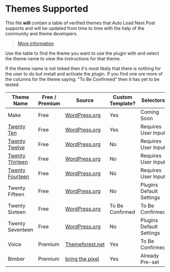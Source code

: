 # Themes Supported

This file **will** contain a table of verified themes that Auto Load Next Post supports and will be updated from time to time with the help of the community and theme developers.

> [More information](https://github.com/seb86/Auto-Load-Next-Post/issues/63)

Use the table to find the theme you want to use the plugin with and select the theme name to view the instructions for that theme.

If the theme name is not linked then it's most likely that there is nothing for the user to do but install and activate the plugin. If you find one ore more of the columns for the theme saying: "To Be Confirmed" then it has yet to be tested.

Theme Name | Free / Premium | Source | Custom Template? | Selectors | Custom Post Nav
------------ | ------------- | ------------- | ------------- | ------------- | -------------
Make | Free | [WordPress.org](https://wordpress.org/themes/make/) | Yes | Coming Soon | No
[Twenty Ten](https://github.com/seb86/alnp-theme-support/tree/master/twentyten) | Free | [WordPress.org](https://wordpress.org/themes/twentyten/) | Yes | Requires User Input | No
[Twenty Twelve](https://github.com/seb86/alnp-theme-support/tree/master/twentytwelve) | Free | [WordPress.org](https://wordpress.org/themes/twentytwelve/) | No | Requires User Input | Yes
[Twenty Thirteen](https://github.com/seb86/alnp-theme-support/tree/master/twentythirteen) | Free | [WordPress.org](https://wordpress.org/themes/twentythirteen/) | No | Requires User Input | Yes
[Twenty Fourteen](https://github.com/seb86/alnp-theme-support/tree/master/twentyfourteen) | Free | [WordPress.org](https://wordpress.org/themes/twentyfourteen/) | No | Requires User Input | No
Twenty Fifteen | Free | [WordPress.org](https://wordpress.org/themes/twentyfifteen/) | No | Plugins Default Settings | No
Twenty Sixteen | Free | [WordPress.org](https://wordpress.org/themes/twentysixteen/) | To Be Confirmed | To Be Confirmed | To Be Confirmed
Twenty Seventeen | Free | [WordPress.org](https://wordpress.org/themes/twentyseventeen/) | No | Plugins Default Settings | To Be Confirmed
Voice | Premium | [Themeforest.net](https://themeforest.net/item/voice-clean-newsmagazine-wordpress-theme/9646105) | Yes | To Be Confirmed | To Be Confirmed
Bimber | Premium | [bring the pixel](http://www.bringthepixel.com/) | Yes | Already Pre-set | -
